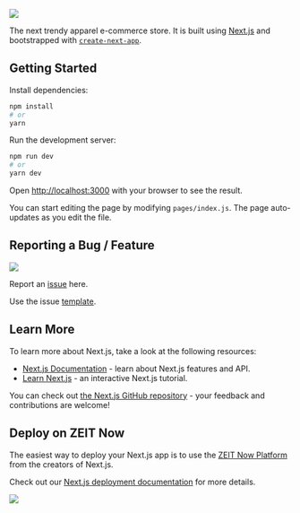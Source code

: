 ![](https://img.shields.io/github/license/reeversedev/devdevdev)

The next trendy apparel e-commerce store.
It is built using [Next.js](https://nextjs.org/) and bootstrapped with [`create-next-app`](https://github.com/zeit/next.js/tree/canary/packages/create-next-app).

## Getting Started

Install dependencies:

```bash
npm install
# or
yarn
```

Run the development server:

```bash
npm run dev
# or
yarn dev
```

Open [http://localhost:3000](http://localhost:3000) with your browser to see the result.

You can start editing the page by modifying `pages/index.js`. The page auto-updates as you edit the file.

## Reporting a Bug / Feature

![](https://img.shields.io/github/issues/reeversedev/devdevdev)

Report an [issue](https://github.com/reeversedev/devdevdev/issues) here.

Use the issue [template](https://github.com/reeversedev/devdevdev/tree/master/.github/ISSUE_TEMPLATE).

## Learn More

To learn more about Next.js, take a look at the following resources:

- [Next.js Documentation](https://nextjs.org/docs) - learn about Next.js features and API.
- [Learn Next.js](https://nextjs.org/learn) - an interactive Next.js tutorial.

You can check out [the Next.js GitHub repository](https://github.com/zeit/next.js/) - your feedback and contributions are welcome!

## Deploy on ZEIT Now

The easiest way to deploy your Next.js app is to use the [ZEIT Now Platform](https://zeit.co/import?utm_medium=default-template&filter=next.js&utm_source=create-next-app&utm_campaign=create-next-app-readme) from the creators of Next.js.

Check out our [Next.js deployment documentation](https://nextjs.org/docs/deployment) for more details.

![](https://img.shields.io/twitter/follow/reeversedev?style=social)

